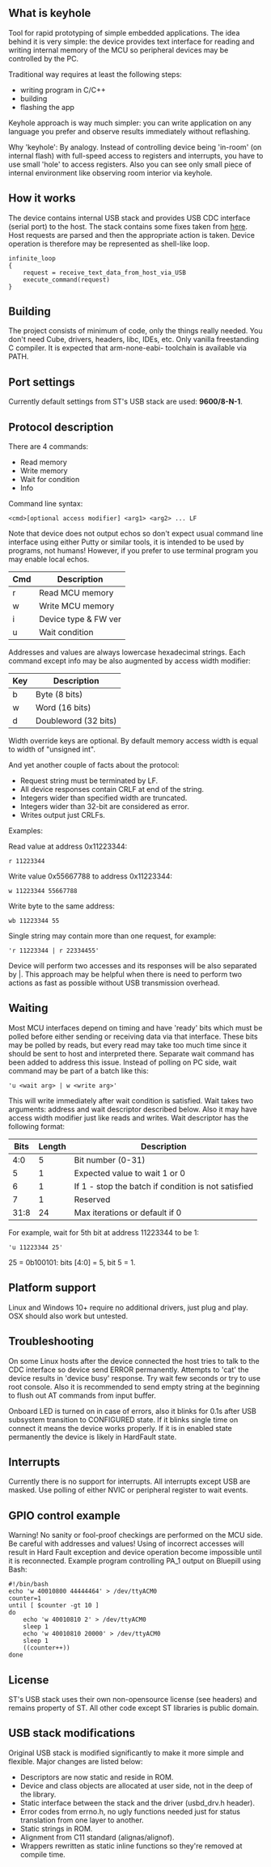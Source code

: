 What is keyhole
---------------

Tool for rapid prototyping of simple embedded applications. The idea behind it 
is very simple: the device provides text interface for reading and writing 
internal memory of the MCU so peripheral devices may be controlled by the PC.

Traditional way requires at least the following steps:
- writing program in C/C++
- building
- flashing the app

Keyhole approach is way much simpler: you can write application on any language
you prefer and observe results immediately without reflashing. 

Why 'keyhole': By analogy. Instead of controlling device being 'in-room' (on 
internal flash) with full-speed access to registers and interrupts, you have 
to use small 'hole' to access registers. Also you can see only small piece of 
internal environment like observing room interior via keyhole.


How it works
------------

The device contains internal USB stack and provides USB CDC interface (serial 
port) to the host. The stack contains some fixes taken from 
[here](https://github.com/philrawlings/bluepill-usb-cdc-test).
Host requests are parsed and then the appropriate action is taken. Device 
operation is therefore may be represented as shell-like loop.

    infinite_loop
    {
        request = receive_text_data_from_host_via_USB
        execute_command(request)
    }


Building
--------

The project consists of minimum of code, only the things really needed. 
You don't need Cube, drivers, headers, libc, IDEs, etc. Only vanilla freestanding C compiler.
It is expected that arm-none-eabi- toolchain is available via PATH.


Port settings
-------------

Currently default settings from ST's USB stack are used: __9600/8-N-1__.


Protocol description
--------------------

There are 4 commands:

- Read memory
- Write memory
- Wait for condition
- Info

Command line syntax:

    <cmd>[optional access modifier] <arg1> <arg2> ... LF

Note that device does not output echos so don't expect usual command line
interface using either Putty or similar tools, it is intended to be used by 
programs, not humans!
However, if you prefer to use terminal program you may enable local echos.

| Cmd | Description         |
|-----|---------------------|
| r   | Read MCU memory     |
| w   | Write MCU memory    |
| i   | Device type & FW ver|
| u   | Wait condition      |

Addresses and values are always lowercase hexadecimal strings.
Each command except info may be also augmented by access width modifier:

| Key | Description         |
|-----|---------------------|
| b   | Byte (8 bits)       |
| w   | Word (16 bits)      |
| d   | Doubleword (32 bits)|

Width override keys are optional. By default memory access width is equal to width of "unsigned int".

And yet another couple of facts about the protocol:

- Request string must be terminated by LF.
- All device responses contain CRLF at end of the string.
- Integers wider than specified width are truncated.
- Integers wider than 32-bit are considered as error.
- Writes output just CRLFs.

Examples:

Read value at address 0x11223344:

    r 11223344

Write value 0x55667788 to address 0x11223344:

    w 11223344 55667788

Write byte to the same address:

    wb 11223344 55

Single string may contain more than one request, for example:

    'r 11223344 | r 22334455'

Device will perform two accesses and its responses will be also separated by |.
This approach may be helpful when there is need to perform two actions as fast as possible without 
USB transmission overhead.


Waiting
-------

Most MCU interfaces depend on timing and have 'ready' bits which must be polled 
before either sending or receiving data via that interface.
These bits may be polled by reads, but every read may take too much time since 
it should be sent to host and interpreted there. Separate wait command has been 
added to address this issue.
Instead of polling on PC side, wait command may be part of a batch like this:

    'u <wait arg> | w <write arg>'

This will write immediately after wait condition is satisfied.
Wait takes two arguments: address and wait descriptor described below. 
Also it may have access width modifier just like reads and writes.
Wait descriptor has the following format:

| Bits | Length | Description                                        |
|------|--------|----------------------------------------------------|
| 4:0  | 5      | Bit number (0-31)                                  |
| 5    | 1      | Expected value to wait 1 or 0                      |
| 6    | 1      | If 1 - stop the batch if condition is not satisfied|
| 7    | 1      | Reserved                                           |
| 31:8 | 24     | Max iterations or default if 0                     |

For example, wait for 5th bit at address 11223344 to be 1:

    'u 11223344 25'

25 = 0b100101: bits [4:0] = 5, bit 5 = 1.


Platform support
----------------

Linux and Windows 10+ require no additional drivers, just plug and play. OSX should also work but untested.


Troubleshooting
---------------

On some Linux hosts after the device connected the host tries to talk to the 
CDC interface so device send ERROR permanently. Attempts to 'cat' the device
results in 'device busy' response.
Try wait few seconds or try to use root console.
Also it is recommended to send empty string at the beginning to flush out AT commands from input buffer.

Onboard LED is turned on in case of errors, also it blinks for 0.1s after
USB subsystem transition to CONFIGURED state. If it blinks single time on connect
it means the device works properly. If it is in enabled state permanently
the device is likely in HardFault state.


Interrupts
----------

Currently there is no support for interrupts. All interrupts except USB are
masked. Use polling of either NVIC or peripheral register to wait events.


GPIO control example
--------------------

Warning! No sanity or fool-proof checkings are performed on the MCU side. Be 
careful with addresses and values! Using of incorrect accesses will result in 
Hard Fault exception and device operation become impossible until it is 
reconnected. 
Example program controlling PA_1 output on Bluepill using Bash:

    #!/bin/bash
    echo 'w 40010800 44444464' > /dev/ttyACM0
    counter=1
    until [ $counter -gt 10 ]
    do
        echo 'w 40010810 2' > /dev/ttyACM0
        sleep 1
        echo 'w 40010810 20000' > /dev/ttyACM0
        sleep 1
        ((counter++))
    done


License
-------

ST's USB stack uses their own non-opensource license (see headers) and remains property 
of ST. All other code except ST libraries is public domain.


USB stack modifications
-----------------------

Original USB stack is modified significantly to make it more simple and flexible.
Major changes are listed below:

- Descriptors are now static and reside in ROM.
- Device and class objects are allocated at user side, not in the deep of the library.
- Static interface between the stack and the driver (usbd_drv.h header).
- Error codes from errno.h, no ugly functions needed just for status translation from one layer to another.
- Static strings in ROM.
- Alignment from C11 standard (alignas/alignof).
- Wrappers rewritten as static inline functions so they're removed at compile time.
